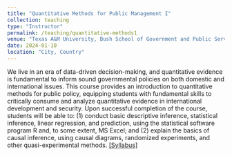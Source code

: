 ```yaml
---
title: "Quantitative Methods for Public Management I"
collection: teaching
type: "Instructor"
permalink: /teaching/quantitative-methods1
venue: "Texas A&M University, Bush School of Government and Public Service (Bush 631)"
date: 2024-01-10
location: "City, Country"
---
```


We live in an era of data-driven decision-making, and quantitative evidence is fundamental to inform sound governmental policies on both domestic and international issues. This course provides an introduction to quantitative methods for public policy, equipping students with fundamental skills to critically consume and analyze quantitative evidence in international development and security. Upon successful completion of the course, students will be able to: (1) conduct basic descriptive inference, statistical inference, linear regression, and prediction, using the statistical software program R and, to some extent, MS Excel; and (2) explain the basics of causal inference, using causal diagrams, randomized experiments, and other quasi-experimental methods. [[Syllabus]](/files/Denly_Syllabus_QuantMethods1.pdf) 
